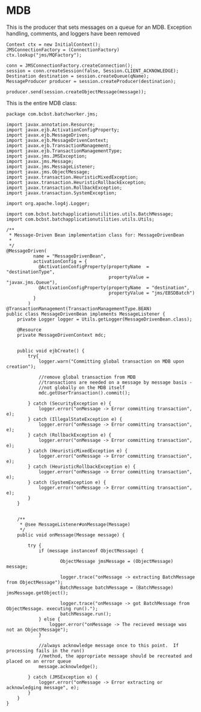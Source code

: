 MDB
===

This is the producer that sets messages on a queue for an MDB.  Exception handling, comments, and loggers have been removed




	Context ctx = new InitialContext();
	JMSConnectionFactory = (ConnectionFactory) ctx.lookup("jms/MQFactory");
			  
	conn = JMSConnectionFactory.createConnection();
	session = conn.createSession(false, Session.CLIENT_ACKNOWLEDGE);
	Destination destination = session.createQueue(qName);
	MessageProducer producer = session.createProducer(destination);

	producer.send(session.createObjectMessage(message));


This is the entire MDB class:

	package com.bcbst.batchworker.jms;
	
	import javax.annotation.Resource;
	import javax.ejb.ActivationConfigProperty;
	import javax.ejb.MessageDriven;
	import javax.ejb.MessageDrivenContext;
	import javax.ejb.TransactionManagement;
	import javax.ejb.TransactionManagementType;
	import javax.jms.JMSException;
	import javax.jms.Message;
	import javax.jms.MessageListener;
	import javax.jms.ObjectMessage;
	import javax.transaction.HeuristicMixedException;
	import javax.transaction.HeuristicRollbackException;
	import javax.transaction.RollbackException;
	import javax.transaction.SystemException;
	
	import org.apache.log4j.Logger;
	
	import com.bcbst.batchapplicationutilities.utils.BatchMessage;
	import com.bcbst.batchapplicationutilities.utils.Utils;
	
	/**
	 * Message-Driven Bean implementation class for: MessageDrivenBean
	 *
	 */
	@MessageDriven(
			  name = "MessageDrivenBean",
			  activationConfig = {
			    @ActivationConfigProperty(propertyName  = "destinationType", 
			                              propertyValue = "javax.jms.Queue"),
			    @ActivationConfigProperty(propertyName  = "destination", 
			                              propertyValue = "jms/EBSDBatch")
			  }
			)
	@TransactionManagement(TransactionManagementType.BEAN)
	public class MessageDrivenBean implements MessageListener {
		private Logger logger = Utils.getLogger(MessageDrivenBean.class);
	
	    @Resource
	    private MessageDrivenContext mdc;
	    
	    
		public void ejbCreate() {
			try{
				logger.warn("Committing global transaction on MDB upon creation");
				
				//remove global transaction from MDB
				//transactions are needed on a message by message basis - 
				//not globally on the MDB itself
				mdc.getUserTransaction().commit();
				
			} catch (SecurityException e) {
	    		logger.error("onMessage -> Error committing transaction", e);
			} catch (IllegalStateException e) {
	    		logger.error("onMessage -> Error committing transaction", e);
			} catch (RollbackException e) {
	    		logger.error("onMessage -> Error committing transaction", e);
			} catch (HeuristicMixedException e) {
	    		logger.error("onMessage -> Error committing transaction", e);
			} catch (HeuristicRollbackException e) {
	    		logger.error("onMessage -> Error committing transaction", e);
			} catch (SystemException e) {
	    		logger.error("onMessage -> Error committing transaction", e);
			}
		}
	    
	    
		/**
	     * @see MessageListener#onMessage(Message)
	     */
	    public void onMessage(Message message) {
	    	
		    try {
		    	if (message instanceof ObjectMessage) {
			       
			            ObjectMessage jmsMessage = (ObjectMessage) message;
			            
						logger.trace("onMessage -> extracting BatchMessage from ObjectMessage");
						BatchMessage batchMessage = (BatchMessage) jmsMessage.getObject();
						
						logger.trace("onMessage -> got BatchMessage from ObjectMessage. executing run().");
						batchMessage.run();
		    	} else {
		    		logger.error("onMessage -> The recieved message was not an ObjectMessage");
		    	}
		    	
		    	//always acknowledge message once to this point.  If processing fails in the run() 
		    	//method, the appropriate message should be recreated and placed on an error queue
		    	message.acknowledge();
				
			} catch (JMSException e) {
				logger.error("onMessage -> Error extracting or acknowledging message", e);
			} 
	    }
	}
